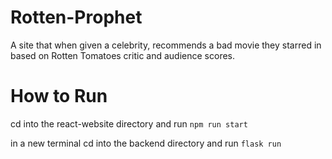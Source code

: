 # Rotten-Prophet
A site that when given a celebrity, recommends a bad movie they starred in based on Rotten Tomatoes critic and audience scores.

# How to Run

cd into the react-website directory and run ```npm run start```

in a new terminal cd into the backend directory and run ```flask run```
